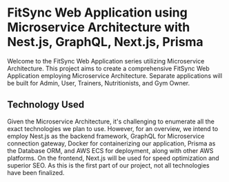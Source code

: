 # FitSync Web Application using Microservice Architecture with Nest.js, GraphQL, Next.js, Prisma

Welcome to the FitSync Web Application series utilizing Microservice Architecture. This project aims to create a comprehensive FitSync Web Application employing Microservice Architecture. Separate applications will be built for Admin, User, Trainers, Nutritionists, and Gym Owner.

## Technology Used

Given the Microservice Architecture, it's challenging to enumerate all the exact technologies we plan to use. However, for an overview, we intend to employ Nest.js as the backend framework, GraphQL for Microservice connection gateway, Docker for containerizing our application, Prisma as the Database ORM, and AWS ECS for deployment, along with other AWS platforms. On the frontend, Next.js will be used for speed optimization and superior SEO. As this is the first part of our project, not all technologies have been finalized.
